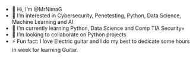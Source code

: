 - 👋 Hi, I’m @MrNimaG
- 👀 I’m interested in Cybersecurity, Penetesting, Python, Data Science, Machine Learning and AI
- 🌱 I’m currently learning Python, Data Science and Comp TIA Security+
- 💞️ I’m looking to collaborate on Python projects
- ⚡ Fun fact: I love Electric guitar and I do my best to dedicate some hours in week for learning Guitar.

<!---
MrNimaG/MrNimaG is a ✨ special ✨ repository because its `README.md` (this file) appears on your GitHub profile.
You can click the Preview link to take a look at your changes.
--->
